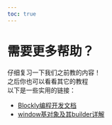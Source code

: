 ```yaml
---       
toc: true       
---       
```

# 需要更多帮助？       
       
仔细复习一下我们之前教的内容！       
之后你也可以看看其它的教程       
以下是一些实用的链接：       
* [Blockly编程开发文档](http://www.blocklynukkit.info/1994516)       
* [window基对象及其builder详解](http://www.blocklynukkit.info/1994527)